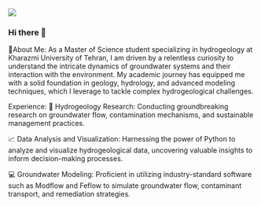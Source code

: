 # ![](https://drive.google.com/drive/u/0/my-drive)
### Hi there 👋
💫About Me:
As a Master of Science student specializing in hydrogeology at Kharazmi University of Tehran, I am driven by a relentless curiosity to understand the intricate dynamics of groundwater systems and their interaction with the environment. My academic journey has equipped me with a solid foundation in geology, hydrology, and advanced modeling techniques, which I leverage to tackle complex hydrogeological challenges.

Experience:
🔬 Hydrogeology Research: Conducting groundbreaking research on groundwater flow, contamination mechanisms, and sustainable management practices.

📈 Data Analysis and Visualization: Harnessing the power of Python to analyze and visualize hydrogeological data, uncovering valuable insights to inform decision-making processes.

💻 Groundwater Modeling: Proficient in utilizing industry-standard software such as Modflow and Feflow to simulate groundwater flow, contaminant transport, and remediation strategies.

<!--
**NimaRaeisi/NimaRaeisi** is a ✨ _special_ ✨ repository because its `README.md` (this file) appears on your GitHub profile.



-->
